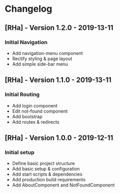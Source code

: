 # Changelog

## [RHa] - Version 1.2.0 - 2019-13-11
### Initial Navigation
* Add navigation-menu component
* Rectify styling & page layout
* Add simple side-bar menu

## [RHa] - Version 1.1.0 - 2019-13-11
### Initial Routing
* Add login component
* Edit not-found component
* Add bootstrap 
* Add routes & redirects

## [RHa] - Version 1.0.0 - 2019-12-11
### Initial setup
* Define basic project structure
* Add basic setup & configuration
* Add start scripts & dependencies
* Add production build requirements
* Add AboutComponent and NotFoundComponent

